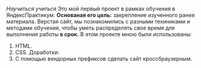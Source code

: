 *Научиться учиться* 
Это мой первый проект в рамках обучения в ЯндексПрактикум. **Основаная его цель:** закрепление изученного ранее материала. 
Верстая сайт, мы познакомились с разными техиниками и методами обучения, чтобы уметь распределять свое время для выполнения работы **в срок.**
В этом проекте мною были использованы: 
1. HTML.
2. CSS. 
Доработки:
1. С помощью вендорных префиксов сделать сайт кроссбраузерным.
